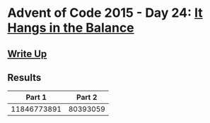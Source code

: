 # Advent of Code 2015 - Day 24: [It Hangs in the Balance](https://adventofcode.com/2015/day/24)

## [Write Up](https://github.com/CodingAP/advent-of-code/blob/main/writeups/2015/day24_writeup.md)
## Results
| Part 1 | Part 2 | 
|:---:|:---:|
| 11846773891 | 80393059 |